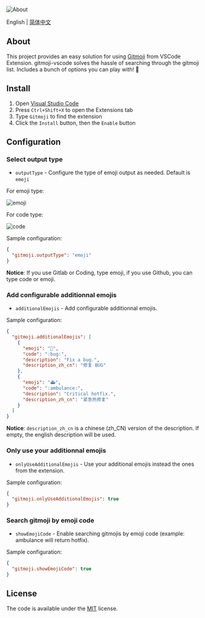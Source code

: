 ![About](https://cdn.jsdelivr.net/gh/vtrois/gitmoji-vscode@1/images/about.gif)

English | [简体中文](https://github.com/vtrois/gitmoji-vscode/blob/HEAD/README.zh-CN.md)

## About

This project provides an easy solution for using [Gitmoji](https://github.com/carloscuesta/gitmoji) from VSCode Extension. gitmoji-vscode solves the hassle of searching through the gitmoji list. Includes a bunch of options you can play with! 🎉

## Install

1. Open [Visual Studio Code](https://code.visualstudio.com/)
2. Press `Ctrl+Shift+X` to open the Extensions tab
3. Type `Gitmoji` to find the extension
4. Click the `Install` button, then the `Enable` button

## Configuration

### Select output type

- `outputType` - Configure the type of emoji output as needed. Default is `emoji`

For emoji type:

![emoji](https://cdn.jsdelivr.net/gh/vtrois/gitmoji-vscode@1/images/emoji.png)

For code type:

![code](https://cdn.jsdelivr.net/gh/vtrois/gitmoji-vscode@1/images/code.png)

Sample configuration:

```json
{
  "gitmoji.outputType": "emoji"
}
```

**Notice**: If you use Gitlab or Coding, type emoji, if you use Github, you can type code or emoji.

### Add configurable additionnal emojis

- `additionalEmojis` - Add configurable additionnal emojis.

Sample configuration:

```json
{
  "gitmoji.additionalEmojis": [
    {
      "emoji": "🐛",
      "code": ":bug:",
      "description": "Fix a bug.",
      "description_zh_cn": "修复 BUG"
    },
    {
      "emoji": "🚑",
      "code": ":ambulance:",
      "description": "Critical hotfix.",
      "description_zh_cn": "紧急热修复"
    }
  ]
}
```

**Notice**: `description_zh_cn` is a chinese (zh_CN) version of the description. If empty, the english description will be used.

### Only use your additionnal emojis

- `onlyUseAdditionalEmojis` - Use your additional emojis instead the ones from the extension.

Sample configuration:

```json
{
  "gitmoji.onlyUseAdditionalEmojis": true
}
```

### Search gitmoji by emoji code

- `showEmojiCode` - Enable searching gitmojis by emoji code (example: ambulance will return hotfix).

Sample configuration:

```json
{
  "gitmoji.showEmojiCode": true
}
```

## License

The code is available under the [MIT](https://github.com/vtrois/gitmoji-vscode/blob/main/LICENSE) license.
